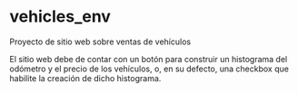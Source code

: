 # vehicles_env
Proyecto de sitio web sobre ventas de vehículos

El sitio web debe de contar con un botón para construir un histograma del odómetro y el precio de los vehículos, o, en su defecto, una checkbox que habilite la creación de dicho histograma.